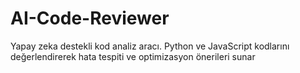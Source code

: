 # AI-Code-Reviewer
Yapay zeka destekli kod analiz aracı. Python ve JavaScript kodlarını değerlendirerek hata tespiti ve optimizasyon önerileri sunar
